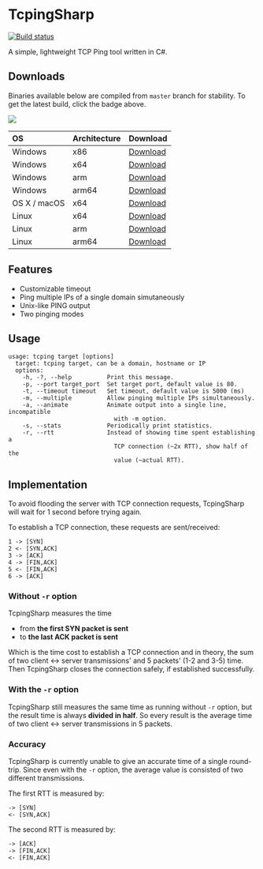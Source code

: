 # TcpingSharp

[![Build status](https://ci.appveyor.com/api/projects/status/wlqxpimm4gpvbqhb?svg=true)](https://ci.appveyor.com/project/Elepover/tcpingsharp/build/artifacts)

A simple, lightweight TCP Ping tool written in C#.

## Downloads

Binaries available below are compiled from `master` branch for stability. To get the latest build, click the badge above.

![](https://ci.appveyor.com/api/projects/status/wlqxpimm4gpvbqhb?svg=true&branch=master&passingText=build%3A%20latest%20available&pendingText=build%3A%20in%20progress&failingText=build%3A%20using%20fallback%20build)

| OS | Architecture | Download |
| :----- | :----- | :----- |
| Windows | x86 | [Download](https://ci.appveyor.com/api/projects/Elepover/tcpingsharp/artifacts/win-x86.zip?branch=master) |
| Windows | x64 | [Download](https://ci.appveyor.com/api/projects/Elepover/tcpingsharp/artifacts/win-x64.zip?branch=master) |
| Windows | arm | [Download](https://ci.appveyor.com/api/projects/Elepover/tcpingsharp/artifacts/win-arm.zip?branch=master) |
| Windows | arm64 | [Download](https://ci.appveyor.com/api/projects/Elepover/tcpingsharp/artifacts/win-arm64.zip?branch=master) |
| OS X / macOS | x64 | [Download](https://ci.appveyor.com/api/projects/Elepover/tcpingsharp/artifacts/osx-x64.zip?branch=master) |
| Linux | x64 | [Download](https://ci.appveyor.com/api/projects/Elepover/tcpingsharp/artifacts/linux-x64.zip?branch=master) |
| Linux | arm | [Download](https://ci.appveyor.com/api/projects/Elepover/tcpingsharp/artifacts/linux-arm.zip?branch=master) |
| Linux | arm64 | [Download](https://ci.appveyor.com/api/projects/Elepover/tcpingsharp/artifacts/linux-arm64.zip?branch=master) |

## Features

- Customizable timeout
- Ping multiple IPs of a single domain simutaneously
- Unix-like PING output
- Two pinging modes

## Usage

```
usage: tcping target [options]
  target: tcping target, can be a domain, hostname or IP
  options:
    -h, -?, --help          Print this message.
    -p, --port target_port  Set target port, default value is 80.
    -t, --timeout timeout   Set timeout, default value is 5000 (ms)
    -m, --multiple          Allow pinging multiple IPs simultaneously.
    -a, --animate           Animate output into a single line, incompatible
                              with -m option.
    -s, --stats             Periodically print statistics.
    -r, --rtt               Instead of showing time spent establishing a
                              TCP connection (~2x RTT), show half of the
                              value (~actual RTT).
```

## Implementation

To avoid flooding the server with TCP connection requests, TcpingSharp will wait for 1 second before trying again.

To establish a TCP connection, these requests are sent/received:

```
1 -> [SYN]
2 <- [SYN,ACK]
3 -> [ACK]
4 -> [FIN,ACK]
5 <- [FIN,ACK]
6 -> [ACK]
```

### Without `-r` option

TcpingSharp measures the time

- from **the first SYN packet is sent**
- to **the last ACK packet is sent**

Which is the time cost to establish a TCP connection and in theory, the sum of two client <-> server transmissions' and 5 packets' (1-2 and 3-5) time. Then TcpingSharp closes the connection safely, if established successfully.

### With the `-r` option

TcpingSharp still measures the same time as running without `-r` option, but the result time is always **divided in half**. So every result is the average time of two client <-> server transmissions in 5 packets.

### Accuracy

TcpingSharp is currently unable to give an accurate time of a single round-trip. Since even with the `-r` option, the average value is consisted of two different transmissions.

The first RTT is measured by:

```
-> [SYN]
<- [SYN,ACK]
```

The second RTT is measured by:

```
-> [ACK]
-> [FIN,ACK]
<- [FIN,ACK]
```
